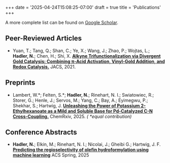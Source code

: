 +++
date = '2025-04-24T15:08:25-07:00'
draft = true
title = 'Publications'
+++

A more complete list can be found on [Google Scholar](https://scholar.google.com/citations?user=IBnzxfkAAAAJ&hl=en).

## Peer-Reviewed Articles
- Yuan, T.; Tang, Q.; Shan, C.; Ye, X.; Wang, J.; Zhao, P.; Wojtas, L.; **Hadler, N.**; Chen, H.; Shi, X. **[Alkyne Trifunctionalization via Divergent Gold Catalysis: Combining π-Acid Activation, Vinyl-Gold Addition, and Redox Catalysis.](https://doi.org/10.1021/jacs.1c01811)** JACS, 2021.

## Preprints
- Lambert, W.\*; Felten, S.\*; **Hadler, N.**; Rinehart, N. I.; Swiatowiec, R.; Storer, G.; Henle, J.; Servos, M.; Yang, C.; Bay, A.; Eyimegwu, P.; Shekhar, S.; Hartwig, J. **[Unleashing the Power of Potassium 2-Ethylhexanoate as a Mild and Soluble Base for Pd-Catalyzed C-N Cross-Coupling.](https://doi.org/10.26434/chemrxiv-2025-59c10)** ChemRxiv, 2025. *( \*equal contribution)*

## Conference Abstracts
- **Hadler, N.**; Elkin, M.; Rinehart, N. I.; Nicolai, J.; Gheibi G.; Hartwig, J. F. **[Predicting the regioselectivity of olefin hydroformylation using machine learning](https://acs.digitellinc.com/p/s/predicting-the-regioselectivity-of-olefin-hydroformylation-using-machine-learning-620605)**  ACS Spring, 2025